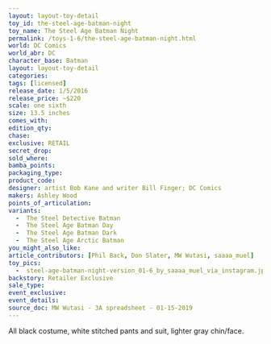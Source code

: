 ```yaml
---
layout: layout-toy-detail 
toy_id: the-steel-age-batman-night
toy_name: The Steel Age Batman Night
permalink: /toys-1-6/the-steel-age-batman-night.html
world: DC Comics
world_abr: DC
character_base: Batman
layout: layout-toy-detail
categories: 
tags: [licensed]
release_date: 1/5/2016
release_price: ~$220
scale: one sixth
size: 13.5 inches
comes_with: 
edition_qty: 
chase: 
exclusive: RETAIL
secret_drop: 
sold_where: 
bamba_points: 
packaging_type: 
product_code:
designer: artist Bob Kane and writer Bill Finger; DC Comics
makers: Ashley Wood
points_of_articulation: 
variants: 
  -  The Steel Detective Batman
  -  The Steel Age Batman Day
  -  The Steel Age Batman Dark
  -  The Steel Age Arctic Batman
you_might_also_like: 
article_contributors: [Phil Back, Don Slater, MW Wutasi, saaaa_muel]
toy_pics: 
  -  steel-age-batman-night-version_01-6_by_saaaa_muel_via_instagram.jpg
backstory: Retailer Exclusive
sale_type: 
event_exclusive: 
event_details: 
source_doc: MW Wutasi - 3A spreadsheet - 01-15-2019
---
```

All black costume, white stitched pants and suit, lighter gray chin/face.
